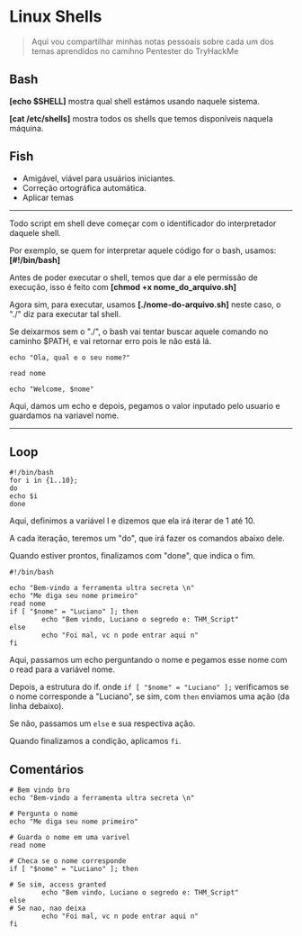 # Linux Shells

> Aqui vou compartilhar minhas notas pessoais sobre cada um dos temas aprendidos no camihno Pentester do TryHackMe
## Bash

**[echo $SHELL]** mostra qual shell estámos usando naquele sistema.

**[cat /etc/shells]** mostra todos os shells que temos disponíveis naquela máquina.


## Fish

- Amigável, viável para usuários iniciantes.
- Correção ortográfica automática.
- Aplicar temas


---

Todo script em shell deve começar com o identificador do interpretador daquele shell.

Por exemplo, se quem for interpretar aquele código for o bash, usamos: **[#!/bin/bash]**

Antes de poder executar o shell, temos que dar a ele permissão de execução, isso é feito com **[chmod +x nome_do_arquivo.sh]**

Agora sim, para executar, usamos **[./nome-do-arquivo.sh]** neste caso, o "./" diz para executar tal shell.

Se deixarmos sem o "./", o bash vai tentar buscar aquele comando no caminho $PATH, e vai retornar erro pois le não está lá.

```
echo "Ola, qual e o seu nome?"

read nome

echo "Welcome, $nome"
```

Aqui, damos um echo e depois, pegamos o valor inputado pelo usuario e guardamos na variavel nome.

--- 

## Loop

```
#!/bin/bash
for i in {1..10};
do
echo $i
done
```

Aqui, definimos a variável I e dizemos que ela irá iterar de 1 até 10.

A cada iteração, teremos um "do", que irá fazer os comandos abaixo dele. 

Quando estiver prontos, finalizamos com "done", que indica o fim.

```
#!/bin/bash

echo "Bem-vindo a ferramenta ultra secreta \n"
echo "Me diga seu nome primeiro"
read nome
if [ "$nome" = "Luciano" ]; then
        echo "Bem vindo, Luciano o segredo e: THM_Script"
else 
        echo "Foi mal, vc n pode entrar aqui n"
fi
```

Aqui, passamos um echo perguntando o nome e pegamos esse nome com o read para a variável nome.

Depois, a estrutura do if. onde `if [ "$nome" = "Luciano" ];` verificamos se o nome corresponde a "Luciano", se sim, com `then` enviamos uma ação (da linha debaixo).

Se não, passamos um `else` e sua respectiva ação.

Quando finalizamos a condição, aplicamos `fi`.

## Comentários

```
# Bem vindo bro
echo "Bem-vindo a ferramenta ultra secreta \n"

# Pergunta o nome 
echo "Me diga seu nome primeiro"

# Guarda o nome em uma varivel
read nome

# Checa se o nome corresponde
if [ "$nome" = "Luciano" ]; then

# Se sim, access granted
        echo "Bem vindo, Luciano o segredo e: THM_Script"
else
# Se nao, nao deixa
        echo "Foi mal, vc n pode entrar aqui n"
fi
```
